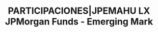 ---
layout: asset
title: PARTICIPACIONES|JPEMAHU LX JPMorgan Funds - Emerging Mark
isin: LU0217390060
---